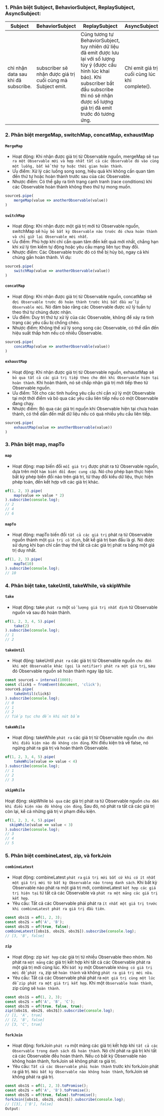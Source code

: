 ### 1. Phân biệt Subject, BehaviorSubject, ReplaySubject, AsyncSubject:

| Subject | BehaviorSubject | ReplaySubject | AsyncSubject |
|------|-------|------|------|
| chỉ nhận data sau khi đã subscribe.|subscriber sẽ nhận được giá trị cuối cùng mà Subject emit.|Cũng tương tự BehaviorSubject, tuy nhiên dữ liệu đã emit được lưu lại với số lượng tùy ý (được cấu hình lúc khai báo). Khi subscriber bắt đầu subscribe thì nó sẽ nhận được số lượng giá trị đã emit trước đó tương ứng.|Chỉ emit giá trị cuối cùng lúc khi complete().|


### 2. Phân biệt mergeMap, switchMap, concatMap, exhaustMap

#### `MergeMap`
- Hoạt động: Khi nhận được giá trị từ Observable nguồn, mergeMap sẽ `tạo ra một Observable mới và hợp nhất tất cả các Observable đó vào cùng một luồng, bất kể thứ tự hoặc thời gian hoàn thành`.
- Ưu điểm: Xử lý các luồng song song, hiệu quả khi không cần quan tâm đến thứ tự hoặc hoàn thành trước sau của các Observable.
- Nhược điểm: Có thể gây ra tình trạng cạnh tranh (race conditions) khi các Observable hoàn thành không theo thứ tự mong muốn.
```typescript
source$.pipe(
    mergeMap(value => anotherObservable(value))
)
```
#### `switchMap`
- Hoạt động: Khi nhận được một giá trị mới từ Observable nguồn, switchMap sẽ `hủy bỏ bất kỳ Observable nào trước đó chưa hoàn thành và chỉ giữ lại Observable mới nhất`.
- Ưu điểm: Phù hợp khi chỉ cần quan tâm đến kết quả mới nhất, chẳng hạn khi xử lý tìm kiếm tự động hoặc yêu cầu mạng liên tục thay đổi.
- Nhược điểm: Các Observable trước đó có thể bị hủy bỏ, ngay cả khi chúng gần hoàn thành.
Ví dụ:
```typescript
source$.pipe(
    switchMap(value => anotherObservable(value))
)
```
#### `concatMap`
- Hoạt động: Khi nhận được giá trị từ Observable nguồn, concatMap sẽ `đợi Observable trước đó hoàn thành trước khi bắt đầu xử lý Observable mới`. Nó đảm bảo rằng các Observable được xử lý tuần tự theo thứ tự chúng được nhận.
- Ưu điểm: Duy trì thứ tự xử lý của các Observable, không để xảy ra tình trạng các yêu cầu bị chồng chéo.
- Nhược điểm: Không thể xử lý song song các Observable, có thể dẫn đến hiệu suất thấp hơn nếu có nhiều Observable.
```typescript
source$.pipe(
    concatMap(value => anotherObservable(value))
)
```
#### `exhaustMap`
- Hoạt động: Khi nhận được giá trị từ Observable nguồn, exhaustMap sẽ `bỏ qua tất cả các giá trị tiếp theo cho đến khi Observable hiện tại hoàn thành`. Khi hoàn thành, nó sẽ chấp nhận giá trị mới tiếp theo từ Observable nguồn.
- Ưu điểm: Tốt cho các tình huống yêu cầu chỉ cần xử lý một Observable tại một thời điểm và bỏ qua các yêu cầu liên tiếp nếu có một Observable đang chạy.
- Nhược điểm: Bỏ qua các giá trị nguồn khi Observable hiện tại chưa hoàn thành, có thể dẫn đến mất dữ liệu nếu có quá nhiều yêu cầu liên tiếp.
```typescript
source$.pipe(
    exhaustMap(value => anotherObservable(value))
)
```

### 3. Phân biệt map, mapTo

#### `map`
- Hoạt động: map biến đổi `mỗi giá trị` được phát ra từ Observable nguồn, dựa trên một `hàm biến đổi được cung cấp`. Nó cho phép bạn thực hiện bất kỳ phép biến đổi nào trên giá trị, từ thay đổi kiểu dữ liệu, thực hiện phép toán, đến kết hợp với các giá trị khác.
```typescript
of(1, 2, 3).pipe(
    map(value => value * 2)
).subscribe(console.log);
// 2
// 4
// 6
```
#### `mapTo`
- Hoạt động: mapTo biến đổi `tất cả các giá trị` phát ra từ Observable nguồn thành một `giá trị cố định`, bất kể giá trị ban đầu là gì. Nó được sử dụng khi bạn chỉ cần thay thế tất cả các giá trị phát ra bằng một giá trị duy nhất.
```typescript
of(1, 2, 3).pipe(
    mapTo(10)
).subscribe(console.log);
// 10
```

### 4. Phân biệt take, takeUntil, takeWhile, và skipWhile

#### `take`
- Hoạt động: take `phát ra` một `số lượng giá trị nhất định` từ Observable nguồn và sau đó hoàn thành.
```typescript
of(1, 2, 3, 4, 5).pipe(
    take(2)
).subscribe(console.log);
// 1
// 2
```
#### `takeUntil`
- Hoạt động: takeUntil `phát ra` các giá trị từ Observable nguồn `cho đến khi một Observable khác (gọi là notifier) phát ra một giá trị`, sau đó Observable nguồn sẽ hoàn thành ngay lập tức.
```typescript
const source$ = interval(1000);
const click$ = fromEvent(document, 'click');
source$.pipe(
    takeUntil(click$)
).subscribe(console.log);
// 0
// 1
// 2
// Tiếp tục cho đến khi nút bấm
```
#### `takeWhile`
-  Hoạt động: takeWhile `phát ra` các giá trị từ Observable nguồn `cho đến khi điều kiện nào đó không còn đúng`. Khi điều kiện trả về false, nó ngừng phát ra giá trị và hoàn thành Observable.
```typescript
of(1, 2, 3, 4, 5).pipe(
    takeWhile(value => value < 4)
).subscribe(console.log);
// 1
// 2
// 3
```
#### `skipWhile`
Hoạt động: skipWhile `bỏ qua` các giá trị phát ra từ Observable nguồn `cho đến khi điều kiện nào đó không còn đúng`. Sau đó, nó phát ra tất cả các giá trị còn lại, kể cả những giá trị vi phạm điều kiện.
```typescript
of(1, 2, 3, 4, 5).pipe(
  skipWhile(value => value < 3)
).subscribe(console.log);
// 3
// 4
// 5
```

### 5. Phân biệt combineLatest, zip, và forkJoin 

#### `combineLatest`
- Hoạt động: combineLatest `phát ra` `giá trị mới bất cứ khi có ít nhất một giá trị mới từ bất kỳ Observable nào trong danh sách`. Khi bất kỳ Observable nào phát ra một giá trị mới, combineLatest `kết hợp các giá trị hiện tại` từ tất cả các Observable và `phát ra một mảng các giá trị kết hợp`.
- Yêu cầu: Tất cả các Observable phải phát ra `ít nhất một giá trị trước khi combineLatest phát ra giá trị đầu tiên`.
```typescript
const obs1$ = of(1, 2, 3);
const obs2$ = of('A', 'B');
const obs3$ = of(true, false);
combineLatest([obs1$, obs2$, obs3$]).subscribe(console.log);
// [3, 'B', false]
```
#### `zip`
- Hoạt động: zip `kết hợp` các giá trị từ nhiều Observable theo nhóm. Nó phát ra `một mảng` các giá trị kết hợp khi tất cả các Observable phát ra một giá trị mới cùng lúc. Khi `bất kỳ` một Observable `không có giá trị mới để phát ra`, zip sẽ `hoàn thành` và không `phát ra giá trị mới nữa`.
- Yêu cầu: Tất cả các Observable phải phát ra `một giá trị cùng một lúc để zip phát ra một giá trị kết hợp`. Khi một  `Observable hoàn thành`, zip cũng sẽ `hoàn thành`.

```typescript
const obs1$ = of(1, 2, 3);
const obs2$ = of('A', 'B', 'C');
const obs3$ = of(true, false, true);
zip([obs1$, obs2$, obs3$]).subscribe(console.log);
// [1, 'A', true]
// [2, 'B', false]
// [3, 'C', true]
```
#### `forkJoin`
- Hoạt động: forkJoin `phát ra` một mảng các giá trị kết hợp khi `tất cả các Observable trong danh sách đã hoàn thành`. Nó chỉ phát ra giá trị khi tất cả các Observable đều hoàn thành. Nếu có bất kỳ Observable nào không hoàn thành, forkJoin sẽ không phát ra giá trị.
- Yêu cầu: `Tất cả các Observable phải hoàn thành` trước khi forkJoin phát ra giá trị. `Nếu bất kỳ Observable nào không hoàn thành`, forkJoin sẽ không phát ra giá trị.
```typescript
const obs1$ = of(1, 2, 3).toPromise();
const obs2$ = of('A', 'B').toPromise();
const obs3$ = of(true, false).toPromise();
forkJoin([obs1$, obs2$, obs3$]).subscribe(console.log);
// [[3], ['B'], false]
Output:
```
